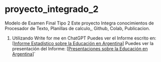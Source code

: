 # proyecto_integrado_2
 Modelo de Examen Final Tipo 2  Este proyecto Integra conocimientos de Procesador de Texto, Planillas de calculo,, Github, Colab, Publicacion.
 1. Utilizando Write for me en ChatGPT Puedes ver el Informe escrito en: [[Informe Estadístico sobre la Educación en Argentina](https://chatgpt.com/share/67491485-d4b0-8013-9133-1d336657f953)]
Puedes ver la presentación del Informe: [[Presentaciones sobre la Educación en Argentina](https://gamma.app/docs/Analisis-del-Desempeno-Academico-en-Argentina-kd9mbxnfp3bllcm)]`
